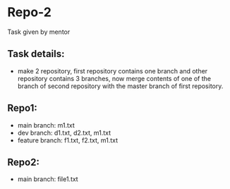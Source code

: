 # Repo-2
Task given by mentor
## Task details:
- make 2 repository, first repository contains one branch and other repository contains 3 branches, now merge contents of one of the branch of second repository with the master branch of first repository.

## Repo1:

- main branch: m1.txt
- dev branch: d1.txt, d2.txt, m1.txt
- feature branch: f1.txt, f2.txt, m1.txt
## Repo2:

- main branch: file1.txt
